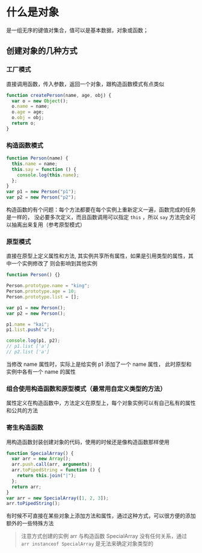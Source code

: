 # 什么是对象

是一组无序的键值对集合，值可以是基本数据，对象或函数；

## 创建对象的几种方式

### 工厂模式

直接调用函数，传入参数，返回一个对象，跟构造函数模式有点类似

```js
function createPerson(name, age, obj) {
  var o = new Object();
  o.name = name;
  o.age = age;
  o.obj = obj;
  return o;
}
```

### 构造函数模式

```js
function Person(name) {
  this.name = name;
  this.say = function () {
    console.log(this.name);
  };
}
var p1 = new Person("p1");
var p2 = new Person("p2");
```

构造函数的有个问题：每个方法都要在每个实例上重新定义一遍，函数完成的任务是一样的，
没必要多次定义，而且函数调用可以指定 `this` ，所以 `say` 方法完全可以抽离出来复用（参考原型模式）

### 原型模式

直接在原型上定义属性和方法, 其实例共享所有属性，如果是引用类型的属性，其中一个实例修改了
则会影响到其他实例

```js
function Person() {}

Person.prototype.name = "king";
Person.prototype.age = 10;
Person.prototype.list = [];

var p1 = new Person();
var p2 = new Person();

p1.name = "kai";
p1.list.push("a");

console.log(p1, p2);
// p1.list ['a']
// p2.list ['a']
```

当修改 name 属性时，实际上是给实例 p1 添加了一个 name 属性，
此时原型和实例中各有一个 name 的属性

### 组合使用构造函数和原型模式（最常用自定义类型的方法）

属性定义在构造函数中，方法定义在原型上，每个对象实例可以有自己私有的属性和公共的方法

### 寄生构造函数

用构造函数封装创建对象的代码，使用的时候还是像构造函数那样使用

```js
function SpecialArray() {
  var arr = new Array();
  arr.push.call(arr, arguments);
  arr.toPipedString = function () {
    return this.join("|");
  };
  return arr;
}
var arr = new SpecialArray([1, 2, 3]);
arr.toPipedString();
```

有时候不可直接在某些对象上添加方法和属性，通过这种方式，可以很方便的添加额外的一些特殊方法

> 注意方式创建的实例 arr 与构造函数 SpecialArray 没有任何关系，通过
> `arr instanceof SpecialArray` 是无法来确定对象类型的
